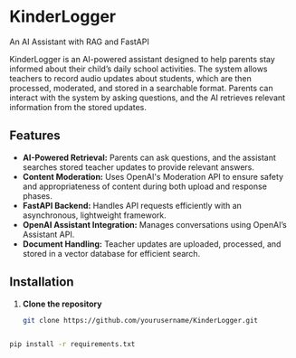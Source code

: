 # KinderLogger
An AI Assistant with RAG and FastAPI



KinderLogger is an AI-powered assistant designed to help parents stay informed about their child’s daily school activities. The system allows teachers to record audio updates about students, which are then processed, moderated, and stored in a searchable format. Parents can interact with the system by asking questions, and the AI retrieves relevant information from the stored updates.



## Features

- **AI-Powered Retrieval:** Parents can ask questions, and the assistant searches stored teacher updates to provide relevant answers.
- **Content Moderation:** Uses OpenAI's Moderation API to ensure safety and appropriateness of content during both upload and response phases.
- **FastAPI Backend:** Handles API requests efficiently with an asynchronous, lightweight framework.
- **OpenAI Assistant Integration:** Manages conversations using OpenAI’s Assistant API.
- **Document Handling:** Teacher updates are uploaded, processed, and stored in a vector database for efficient search.


## Installation

1. **Clone the repository**  
   ```sh
   git clone https://github.com/yourusername/KinderLogger.git



``` bash
pip install -r requirements.txt
```
